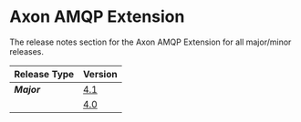 # Axon AMQP Extension

The release notes section for the Axon AMQP Extension for all major/minor releases.

| Release Type | Version |
| :--- | :--- |
| _**Major**_ | [4.1](rn-cdi-major-releases.md#release-41---alpha) |
|  | [4.0](rn-cdi-major-releases.md#release-40) |
